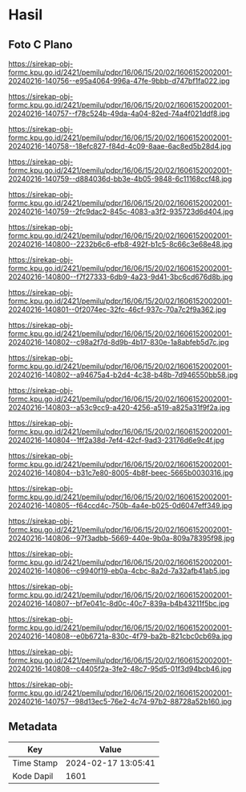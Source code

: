 # Hasil

## Foto C Plano

https://sirekap-obj-formc.kpu.go.id/2421/pemilu/pdpr/16/06/15/20/02/1606152002001-20240216-140756--e95a4064-996a-47fe-9bbb-d747bf1fa022.jpg

https://sirekap-obj-formc.kpu.go.id/2421/pemilu/pdpr/16/06/15/20/02/1606152002001-20240216-140757--f78c524b-49da-4a04-82ed-74a4f021ddf8.jpg

https://sirekap-obj-formc.kpu.go.id/2421/pemilu/pdpr/16/06/15/20/02/1606152002001-20240216-140758--18efc827-f84d-4c09-8aae-6ac8ed5b28d4.jpg

https://sirekap-obj-formc.kpu.go.id/2421/pemilu/pdpr/16/06/15/20/02/1606152002001-20240216-140759--d884036d-bb3e-4b05-9848-6c11168ccf48.jpg

https://sirekap-obj-formc.kpu.go.id/2421/pemilu/pdpr/16/06/15/20/02/1606152002001-20240216-140759--2fc9dac2-845c-4083-a3f2-935723d6d404.jpg

https://sirekap-obj-formc.kpu.go.id/2421/pemilu/pdpr/16/06/15/20/02/1606152002001-20240216-140800--2232b6c6-efb8-492f-b1c5-8c66c3e68e48.jpg

https://sirekap-obj-formc.kpu.go.id/2421/pemilu/pdpr/16/06/15/20/02/1606152002001-20240216-140800--f7f27333-6db9-4a23-9d41-3bc6cd676d8b.jpg

https://sirekap-obj-formc.kpu.go.id/2421/pemilu/pdpr/16/06/15/20/02/1606152002001-20240216-140801--0f2074ec-32fc-46cf-937c-70a7c2f9a362.jpg

https://sirekap-obj-formc.kpu.go.id/2421/pemilu/pdpr/16/06/15/20/02/1606152002001-20240216-140802--c98a2f7d-8d9b-4b17-830e-1a8abfeb5d7c.jpg

https://sirekap-obj-formc.kpu.go.id/2421/pemilu/pdpr/16/06/15/20/02/1606152002001-20240216-140802--a94675a4-b2d4-4c38-b48b-7d946550bb58.jpg

https://sirekap-obj-formc.kpu.go.id/2421/pemilu/pdpr/16/06/15/20/02/1606152002001-20240216-140803--a53c9cc9-a420-4256-a519-a825a31f9f2a.jpg

https://sirekap-obj-formc.kpu.go.id/2421/pemilu/pdpr/16/06/15/20/02/1606152002001-20240216-140804--1ff2a38d-7ef4-42cf-9ad3-23176d6e9c4f.jpg

https://sirekap-obj-formc.kpu.go.id/2421/pemilu/pdpr/16/06/15/20/02/1606152002001-20240216-140804--b31c7e80-8005-4b8f-beec-5665b0030316.jpg

https://sirekap-obj-formc.kpu.go.id/2421/pemilu/pdpr/16/06/15/20/02/1606152002001-20240216-140805--f64ccd4c-750b-4a4e-b025-0d6047eff349.jpg

https://sirekap-obj-formc.kpu.go.id/2421/pemilu/pdpr/16/06/15/20/02/1606152002001-20240216-140806--97f3adbb-5669-440e-9b0a-809a78395f98.jpg

https://sirekap-obj-formc.kpu.go.id/2421/pemilu/pdpr/16/06/15/20/02/1606152002001-20240216-140806--c9940f19-eb0a-4cbc-8a2d-7a32afb41ab5.jpg

https://sirekap-obj-formc.kpu.go.id/2421/pemilu/pdpr/16/06/15/20/02/1606152002001-20240216-140807--bf7e041c-8d0c-40c7-839a-b4b43211f5bc.jpg

https://sirekap-obj-formc.kpu.go.id/2421/pemilu/pdpr/16/06/15/20/02/1606152002001-20240216-140808--e0b6721a-830c-4f79-ba2b-821cbc0cb69a.jpg

https://sirekap-obj-formc.kpu.go.id/2421/pemilu/pdpr/16/06/15/20/02/1606152002001-20240216-140808--c4405f2a-3fe2-48c7-95d5-01f3d94bcb46.jpg

https://sirekap-obj-formc.kpu.go.id/2421/pemilu/pdpr/16/06/15/20/02/1606152002001-20240216-140757--98d13ec5-76e2-4c74-97b2-88728a52b160.jpg


## Metadata

| Key        | Value               |
| ---------- | ------------------- |
| Time Stamp | 2024-02-17 13:05:41 |
| Kode Dapil | 1601                |



